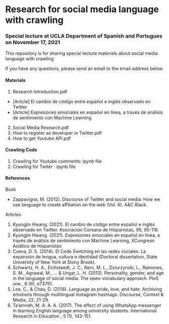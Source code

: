 # Research for social media language with crawling 
### Special lecture at UCLA Department of Spanish and Portugues on November 17, 2021

This repository is for sharing special lecture materials about social media language with crawling

If you have any questions, please send an email to the email address below.


#### Materials
1. Research Introduction.pdf
* [Article] El cambio de código entre español e inglés observado en Twitter
* [Article] Expresiones emociales en español en línea, a través de análisis de sentimiento con Machine Learning

2. Social Media Research.pdf
3. How to register as developer in Twitter.pdf
4. How to get Youtube API.pdf

#### Crawling Code
1. Crawling for Youtube comments: ipynb file
2. Crawling for Twiter : ipynb file

#### References
Book 
* Zappavigna, M. (2012). Discourse of Twitter and social media: How we use language to create affiliation on the web (Vol. 6). A&C Black.

Articles
1. Kyungjin Hwang. (2021). El cambio de código entre español e inglés observado en Twitter. Asociación Coreana de Hispanistas, 98, 95-118.
2. Kyungjin Hwang. (2021). Expresiones emociales en español en línea, a través de análisis de sentimiento con Machine Learning, XCongreso Asiático de Hispanistas
3. Cueva, D. S. (2014). El Code Switching en las redes sociales: La expansión de lengua, cultura e identidad (Doctoral dissertation, State
University of New York at Stony Brook).
4. Schwartz, H. A., Eichstaedt, J. C., Kern, M. L., Dziurzynski, L., Ramones, S. M., Agrawal, M., ... & Ungar, L. H. (2013). Personality, gender,
and age in the language of social media: The open-vocabulary approach. PloS one , 8 (9), e73791.
5. Lee, C., & Chau, D. (2018). Language as pride, love, and hate: Archiving emotions through multilingual Instagram hashtags. Discourse,
Context & Media, 22, 21-29.
6. Ta’amneh, M. A. A. A. (2017). The effect of using WhatsApp messenger in learning English language among university
students. International Research in Education , 5 (1), 143-151.
